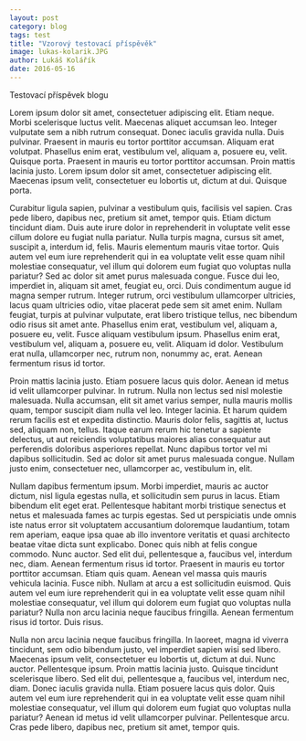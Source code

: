 ```yaml
---
layout: post
category: blog
tags: test
title: "Vzorový testovací příspěvěk"
image: lukas-kolarik.JPG
author: Lukáš Kolářík
date: 2016-05-16
---
```



Testovací příspěvek blogu



Lorem ipsum dolor sit amet, consectetuer adipiscing elit. Etiam neque. Morbi scelerisque luctus velit. Maecenas aliquet accumsan leo. Integer vulputate sem a nibh rutrum consequat. Donec iaculis gravida nulla. Duis pulvinar. Praesent in mauris eu tortor porttitor accumsan. Aliquam erat volutpat. Phasellus enim erat, vestibulum vel, aliquam a, posuere eu, velit. Quisque porta. Praesent in mauris eu tortor porttitor accumsan. Proin mattis lacinia justo. Lorem ipsum dolor sit amet, consectetuer adipiscing elit. Maecenas ipsum velit, consectetuer eu lobortis ut, dictum at dui. Quisque porta.

Curabitur ligula sapien, pulvinar a vestibulum quis, facilisis vel sapien. Cras pede libero, dapibus nec, pretium sit amet, tempor quis. Etiam dictum tincidunt diam. Duis aute irure dolor in reprehenderit in voluptate velit esse cillum dolore eu fugiat nulla pariatur. Nulla turpis magna, cursus sit amet, suscipit a, interdum id, felis. Mauris elementum mauris vitae tortor. Quis autem vel eum iure reprehenderit qui in ea voluptate velit esse quam nihil molestiae consequatur, vel illum qui dolorem eum fugiat quo voluptas nulla pariatur? Sed ac dolor sit amet purus malesuada congue. Fusce dui leo, imperdiet in, aliquam sit amet, feugiat eu, orci. Duis condimentum augue id magna semper rutrum. Integer rutrum, orci vestibulum ullamcorper ultricies, lacus quam ultricies odio, vitae placerat pede sem sit amet enim. Nullam feugiat, turpis at pulvinar vulputate, erat libero tristique tellus, nec bibendum odio risus sit amet ante. Phasellus enim erat, vestibulum vel, aliquam a, posuere eu, velit. Fusce aliquam vestibulum ipsum. Phasellus enim erat, vestibulum vel, aliquam a, posuere eu, velit. Aliquam id dolor. Vestibulum erat nulla, ullamcorper nec, rutrum non, nonummy ac, erat. Aenean fermentum risus id tortor.

Proin mattis lacinia justo. Etiam posuere lacus quis dolor. Aenean id metus id velit ullamcorper pulvinar. In rutrum. Nulla non lectus sed nisl molestie malesuada. Nulla accumsan, elit sit amet varius semper, nulla mauris mollis quam, tempor suscipit diam nulla vel leo. Integer lacinia. Et harum quidem rerum facilis est et expedita distinctio. Mauris dolor felis, sagittis at, luctus sed, aliquam non, tellus. Itaque earum rerum hic tenetur a sapiente delectus, ut aut reiciendis voluptatibus maiores alias consequatur aut perferendis doloribus asperiores repellat. Nunc dapibus tortor vel mi dapibus sollicitudin. Sed ac dolor sit amet purus malesuada congue. Nullam justo enim, consectetuer nec, ullamcorper ac, vestibulum in, elit.

Nullam dapibus fermentum ipsum. Morbi imperdiet, mauris ac auctor dictum, nisl ligula egestas nulla, et sollicitudin sem purus in lacus. Etiam bibendum elit eget erat. Pellentesque habitant morbi tristique senectus et netus et malesuada fames ac turpis egestas. Sed ut perspiciatis unde omnis iste natus error sit voluptatem accusantium doloremque laudantium, totam rem aperiam, eaque ipsa quae ab illo inventore veritatis et quasi architecto beatae vitae dicta sunt explicabo. Donec quis nibh at felis congue commodo. Nunc auctor. Sed elit dui, pellentesque a, faucibus vel, interdum nec, diam. Aenean fermentum risus id tortor. Praesent in mauris eu tortor porttitor accumsan. Etiam quis quam. Aenean vel massa quis mauris vehicula lacinia. Fusce nibh. Nullam at arcu a est sollicitudin euismod. Quis autem vel eum iure reprehenderit qui in ea voluptate velit esse quam nihil molestiae consequatur, vel illum qui dolorem eum fugiat quo voluptas nulla pariatur? Nulla non arcu lacinia neque faucibus fringilla. Aenean fermentum risus id tortor. Duis risus.

Nulla non arcu lacinia neque faucibus fringilla. In laoreet, magna id viverra tincidunt, sem odio bibendum justo, vel imperdiet sapien wisi sed libero. Maecenas ipsum velit, consectetuer eu lobortis ut, dictum at dui. Nunc auctor. Pellentesque ipsum. Proin mattis lacinia justo. Quisque tincidunt scelerisque libero. Sed elit dui, pellentesque a, faucibus vel, interdum nec, diam. Donec iaculis gravida nulla. Etiam posuere lacus quis dolor. Quis autem vel eum iure reprehenderit qui in ea voluptate velit esse quam nihil molestiae consequatur, vel illum qui dolorem eum fugiat quo voluptas nulla pariatur? Aenean id metus id velit ullamcorper pulvinar. Pellentesque arcu. Cras pede libero, dapibus nec, pretium sit amet, tempor quis.


